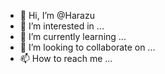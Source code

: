- 👋 Hi, I’m @Harazu
- 👀 I’m interested in ...
- 🌱 I’m currently learning ...
- 💞️ I’m looking to collaborate on ...
- 📫 How to reach me ...

<!---
Harazu/Harazu is a ✨ special ✨ repository because its `README.md` (this file) appears on your GitHub profile.
You can click the Preview link to take a look at your changes.
--->
